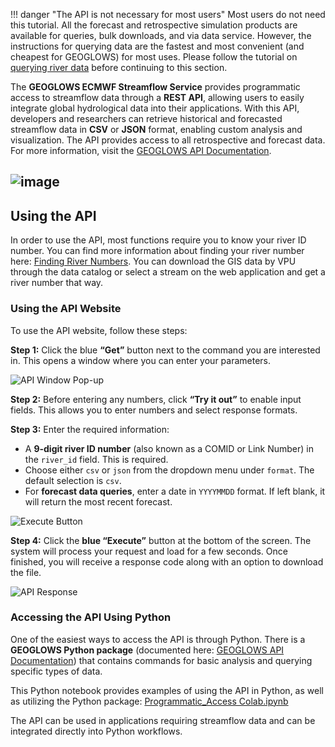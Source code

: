 !!! danger "The API is not necessary for most users"
Most users do not need this tutorial. All the forecast and retrospective simulation products are available for queries, bulk downloads,
and via data service. However, the instructions for querying data are the fastest and most convenient (and cheapest for GEOGLOWS) for most uses.
Please follow the tutorial on [querying river data](query-data.md) before continuing to this section.

The **GEOGLOWS ECMWF Streamflow Service** provides programmatic access to streamflow data through a **REST API**, allowing users to easily integrate
global hydrological data into their applications. With this API, developers and researchers can retrieve historical and forecasted streamflow data in
**CSV** or **JSON** format, enabling custom analysis and visualization. The API provides access to all retrospective and forecast data. For more
information, visit the [GEOGLOWS API Documentation](https://geoglows.ecmwf.int/documentation).

![image](../../static/images/api.png)
---

## Using the API

In order to use the API, most functions require you to know your river ID number. You can find more information about finding your river number
here: [Finding River Numbers](https://data.geoglows.org/tutorials/finding-river-numbers). You can download the GIS data by VPU through the data
catalog or select a stream on the web application and get a river number that way.

### Using the API Website

To use the API website, follow these steps:

**Step 1:** Click the blue **“Get”** button next to the command you are interested in. This opens a window where you can enter your parameters.

![API Window Pop-up](../../static/images/api-window-pop-up.png)

**Step 2:** Before entering any numbers, click **“Try it out”** to enable input fields. This allows you to enter numbers and select response formats.

**Step 3:** Enter the required information:

- A **9-digit river ID number** (also known as a COMID or Link Number) in the `river_id` field. This is required.
- Choose either `csv` or `json` from the dropdown menu under `format`. The default selection is `csv`.
- For **forecast data queries**, enter a date in `YYYYMMDD` format. If left blank, it will return the most recent forecast.

![Execute Button](../../static/images/execute-button.png)

**Step 4:** Click the **blue “Execute”** button at the bottom of the screen. The system will process your request and load for a few seconds. Once
finished, you will receive a response code along with an option to download the file.

![API Response](../../static/images/response-api.png)

### Accessing the API Using Python

One of the easiest ways to access the API is through Python. There is a **GEOGLOWS Python package** (documented
here: [GEOGLOWS API Documentation](https://geoglows.readthedocs.io/en/latest/api-documentation.html)) that contains commands for basic analysis and
querying specific types of data.

This Python notebook provides examples of using the API in Python, as well as utilizing the Python
package: [Programmatic_Access Colab.ipynb](https://colab.research.google.com/drive/19PiUTU2noCvNGr6r-1i9cv0YMduTxATs?usp=sharing)

The API can be used in applications requiring streamflow data and can be integrated directly into Python workflows. 
